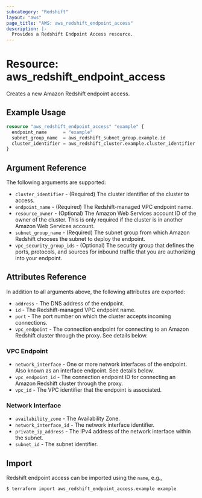 ```yaml
---
subcategory: "Redshift"
layout: "aws"
page_title: "AWS: aws_redshift_endpoint_access"
description: |-
  Provides a Redshift Endpoint Access resource.
---
```


# Resource: aws_redshift_endpoint_access

Creates a new Amazon Redshift endpoint access.

## Example Usage

```terraform
resource "aws_redshift_endpoint_access" "example" {
  endpoint_name      = "example"
  subnet_group_name  = aws_redshift_subnet_group.example.id
  cluster_identifier = aws_redshift_cluster.example.cluster_identifier
}
```

## Argument Reference

The following arguments are supported:

* `cluster_identifier` - (Required) The cluster identifier of the cluster to access.
* `endpoint_name` - (Required) The Redshift-managed VPC endpoint name.
* `resource_owner` - (Optional) The Amazon Web Services account ID of the owner of the cluster. This is only required if the cluster is in another Amazon Web Services account.
* `subnet_group_name` - (Required) The subnet group from which Amazon Redshift chooses the subnet to deploy the endpoint.
* `vpc_security_group_ids` - (Optional) The security group that defines the ports, protocols, and sources for inbound traffic that you are authorizing into your endpoint.

## Attributes Reference

In addition to all arguments above, the following attributes are exported:

* `address` - The DNS address of the endpoint.
* `id` - The Redshift-managed VPC endpoint name.
* `port` - The port number on which the cluster accepts incoming connections.
* `vpc_endpoint` - The connection endpoint for connecting to an Amazon Redshift cluster through the proxy. See details below.

### VPC Endpoint

* `network_interface` - One or more network interfaces of the endpoint. Also known as an interface endpoint. See details below.
* `vpc_endpoint_id` - The connection endpoint ID for connecting an Amazon Redshift cluster through the proxy.
* `vpc_id` - The VPC identifier that the endpoint is associated.

### Network Interface

* `availability_zone` - The Availability Zone.
* `network_interface_id` - The network interface identifier.
* `private_ip_address` - The IPv4 address of the network interface within the subnet.
* `subnet_id` - The subnet identifier.

## Import

Redshift endpoint access can be imported using the `name`, e.g.,

```
$ terraform import aws_redshift_endpoint_access.example example
```
